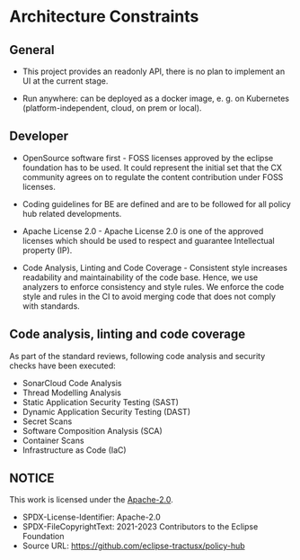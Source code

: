 # Architecture Constraints

## General

- This project provides an readonly API, there is no plan to implement an UI at the current stage.

- Run anywhere: can be deployed as a docker image, e. g. on Kubernetes (platform-independent, cloud, on prem or local).

## Developer

- OpenSource software first - FOSS licenses approved by the eclipse foundation has to be used. It could represent the initial set that the CX community agrees on to regulate the content contribution under FOSS licenses.

- Coding guidelines for BE are defined and are to be followed for all policy hub related developments.

- Apache License 2.0 - Apache License 2.0 is one of the approved licenses which should be used to respect and guarantee Intellectual property (IP).

- Code Analysis, Linting and Code Coverage - Consistent style increases readability and maintainability of the code base. Hence, we use analyzers to enforce consistency and style rules. We enforce the code style and rules in the CI to avoid merging code that does not comply with standards.

## Code analysis, linting and code coverage

As part of the standard reviews, following code analysis and security checks have been executed:

- SonarCloud Code Analysis
- Thread Modelling Analysis
- Static Application Security Testing (SAST)
- Dynamic Application Security Testing (DAST)
- Secret Scans
- Software Composition Analysis (SCA)
- Container Scans
- Infrastructure as Code (IaC)

## NOTICE

This work is licensed under the [Apache-2.0](https://www.apache.org/licenses/LICENSE-2.0).

- SPDX-License-Identifier: Apache-2.0
- SPDX-FileCopyrightText: 2021-2023 Contributors to the Eclipse Foundation
- Source URL: https://github.com/eclipse-tractusx/policy-hub

